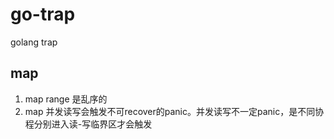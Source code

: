 # go-trap
golang trap

## map 
1. map range 是乱序的
2. map 并发读写会触发不可recover的panic。并发读写不一定panic，是不同协程分别进入读-写临界区才会触发
